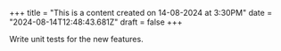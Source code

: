 +++
title = "This is a content created on 14-08-2024 at 3:30PM"
date = "2024-08-14T12:48:43.681Z"
draft = false
+++

  Write unit tests for the new features.
        